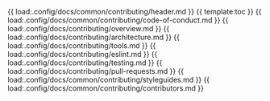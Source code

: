 {{ load:.config/docs/common/contributing/header.md }}
{{ template:toc }}
{{ load:.config/docs/common/contributing/code-of-conduct.md }}
{{ load:.config/docs/contributing/overview.md }}
{{ load:.config/docs/contributing/architecture.md }}
{{ load:.config/docs/contributing/tools.md }}
{{ load:.config/docs/contributing/eslint.md }}
{{ load:.config/docs/contributing/testing.md }}
{{ load:.config/docs/contributing/pull-requests.md }}
{{ load:.config/docs/common/contributing/styleguides.md }}
{{ load:.config/docs/common/contributing/contributors.md }}
